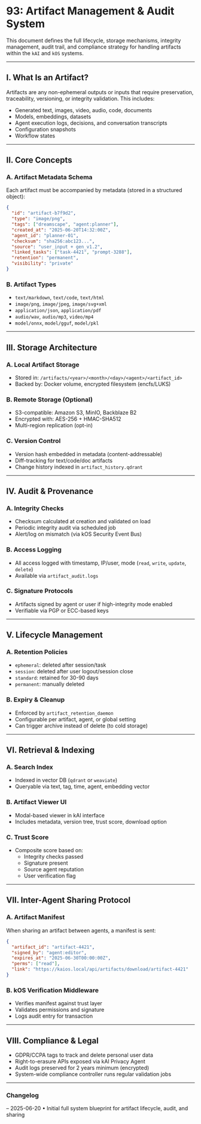 # 93: Artifact Management & Audit System

This document defines the full lifecycle, storage mechanisms, integrity management, audit trail, and compliance strategy for handling artifacts within the `kAI` and `kOS` systems.

---

## I. What Is an Artifact?

Artifacts are any non-ephemeral outputs or inputs that require preservation, traceability, versioning, or integrity validation. This includes:

- Generated text, images, video, audio, code, documents
- Models, embeddings, datasets
- Agent execution logs, decisions, and conversation transcripts
- Configuration snapshots
- Workflow states

---

## II. Core Concepts

### A. Artifact Metadata Schema
Each artifact must be accompanied by metadata (stored in a structured object):

```json
{
  "id": "artifact-b7f9d2",
  "type": "image/png",
  "tags": ["dreamscape", "agent:planner"],
  "created_at": "2025-06-20T14:32:00Z",
  "agent_id": "planner-01",
  "checksum": "sha256:abc123...",
  "source": "user_input + gen_v1.2",
  "linked_tasks": ["task-4421", "prompt-3288"],
  "retention": "permanent",
  "visibility": "private"
}
```

### B. Artifact Types
- `text/markdown`, `text/code`, `text/html`
- `image/png`, `image/jpeg`, `image/svg+xml`
- `application/json`, `application/pdf`
- `audio/wav`, `audio/mp3`, `video/mp4`
- `model/onnx`, `model/gguf`, `model/pkl`

---

## III. Storage Architecture

### A. Local Artifact Storage
- Stored in: `/artifacts/<year>/<month>/<day>/<agent>/<artifact_id>`
- Backed by: Docker volume, encrypted filesystem (encfs/LUKS)

### B. Remote Storage (Optional)
- S3-compatible: Amazon S3, MinIO, Backblaze B2
- Encrypted with: AES-256 + HMAC-SHA512
- Multi-region replication (opt-in)

### C. Version Control
- Version hash embedded in metadata (content-addressable)
- Diff-tracking for text/code/doc artifacts
- Change history indexed in `artifact_history.qdrant`

---

## IV. Audit & Provenance

### A. Integrity Checks
- Checksum calculated at creation and validated on load
- Periodic integrity audit via scheduled job
- Alert/log on mismatch (via kOS Security Event Bus)

### B. Access Logging
- All access logged with timestamp, IP/user, mode (`read`, `write`, `update`, `delete`)
- Available via `artifact_audit.logs`

### C. Signature Protocols
- Artifacts signed by agent or user if high-integrity mode enabled
- Verifiable via PGP or ECC-based keys

---

## V. Lifecycle Management

### A. Retention Policies
- `ephemeral`: deleted after session/task
- `session`: deleted after user logout/session close
- `standard`: retained for 30-90 days
- `permanent`: manually deleted

### B. Expiry & Cleanup
- Enforced by `artifact_retention_daemon`
- Configurable per artifact, agent, or global setting
- Can trigger archive instead of delete (to cold storage)

---

## VI. Retrieval & Indexing

### A. Search Index
- Indexed in vector DB (`qdrant` or `weaviate`)
- Queryable via text, tag, time, agent, embedding vector

### B. Artifact Viewer UI
- Modal-based viewer in kAI interface
- Includes metadata, version tree, trust score, download option

### C. Trust Score
- Composite score based on:
  - Integrity checks passed
  - Signature present
  - Source agent reputation
  - User verification flag

---

## VII. Inter-Agent Sharing Protocol

### A. Artifact Manifest
When sharing an artifact between agents, a manifest is sent:

```json
{
  "artifact_id": "artifact-4421",
  "signed_by": "agent:editor",
  "expires_at": "2025-06-30T00:00:00Z",
  "perms": ["read"],
  "link": "https://kaios.local/api/artifacts/download/artifact-4421"
}
```

### B. kOS Verification Middleware
- Verifies manifest against trust layer
- Validates permissions and signature
- Logs audit entry for transaction

---

## VIII. Compliance & Legal

- GDPR/CCPA tags to track and delete personal user data
- Right-to-erasure APIs exposed via kAI Privacy Agent
- Audit logs preserved for 2 years minimum (encrypted)
- System-wide compliance controller runs regular validation jobs

---

### Changelog
– 2025-06-20 • Initial full system blueprint for artifact lifecycle, audit, and sharing

